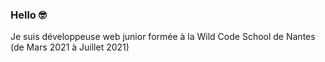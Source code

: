 ### Hello 🤓
<p>Je suis développeuse web junior formée à la Wild Code School de Nantes (de Mars 2021 à Juillet 2021)</p>

